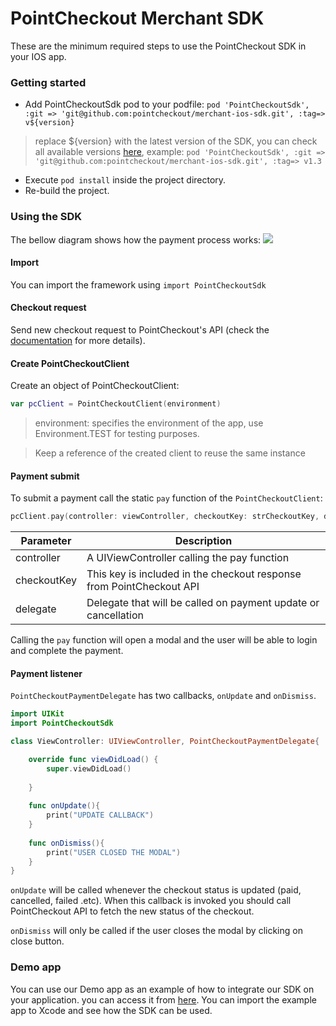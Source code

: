 # PointCheckout Merchant SDK

These are the minimum required steps to use the PointCheckout SDK in your IOS app.

### Getting started

 - Add PointCheckoutSdk pod to your podfile:
 `pod 'PointCheckoutSdk', :git => 'git@github.com:pointcheckout/merchant-ios-sdk.git', :tag=> v${version}`
> replace ${version} with the latest version of the SDK, you can check all available versions [here](https://github.com/pointcheckout/merchant-ios-sdk/releases), example:  `pod 'PointCheckoutSdk', :git => 'git@github.com:pointcheckout/merchant-ios-sdk.git', :tag=> v1.3`
 - Execute `pod install` inside the project directory.
 - Re-build the project.

### Using the SDK
The bellow diagram shows how the payment process works:
![][img_sequence]

[img_sequence]: https://static.staging.pointcheckout.com/17a0c59098aa6528/original

#### Import

You can import the framework using `import PointCheckoutSdk`

#### Checkout request

Send new checkout request to PointCheckout's API (check the [documentation](https://www.pointcheckout.com/en/developers/api/api-integration) for more details). 

#### Create PointCheckoutClient
Create an object of PointCheckoutClient:

```swift
var pcClient = PointCheckoutClient(environment)
```
> environment: specifies the environment of the app, use Environment.TEST for testing purposes.

> Keep a reference of the created client to reuse the same instance

#### Payment submit

To submit a payment call the static `pay` function of the `PointCheckoutClient`:

```swift
pcClient.pay(controller: viewController, checkoutKey: strCheckoutKey, delegate: callback)
```

| Parameter   | Description                                                      |
|-------------|------------------------------------------------------------------|
| controller  | A UIViewController calling the pay function                      |
| checkoutKey | This key is included in the checkout response from PointCheckout API|
| delegate    | Delegate that will be called on payment update or cancellation   |

Calling the `pay` function will open a modal and the user will be able to login and complete the payment.

#### Payment listener

`PointCheckoutPaymentDelegate` has two callbacks, `onUpdate` and `onDismiss`.

```swift
import UIKit
import PointCheckoutSdk

class ViewController: UIViewController, PointCheckoutPaymentDelegate{

    override func viewDidLoad() {
        super.viewDidLoad()
        
    }
    
    func onUpdate(){
        print("UPDATE CALLBACK")
    }
    
    func onDismiss(){
        print("USER CLOSED THE MODAL")
    }
}
```

`onUpdate` will be called whenever the checkout status is updated (paid, cancelled, failed .etc). When this callback is invoked you should call PointCheckout API to fetch the new status of the checkout.

`onDismiss` will only be called if the user closes the modal by clicking on close button.


### Demo app
You can use our Demo app as an example of how to integrate our SDK on your application. you can access it from [here](https://github.com/pointcheckout/ios-sdk-demo). You can import the example app to Xcode and see how the SDK can be used.
